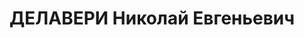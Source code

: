 ---
title: ДЕЛАВЕРИ Николай Евгеньевич
description: 1895 г.р., просветитель, партийный деятель. Работал инструктором Абхазского
  обкома партии, директором Сухумского педагогического института, вторым секретарём
  Сухумского РК КП Грузии,
---